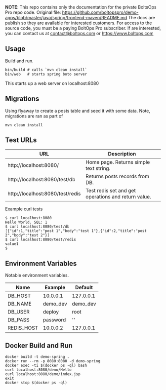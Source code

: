 <!-- note marker start -->
**NOTE**: This repo contains only the documentation for the private BoltsOps Pro repo code.
Original file: https://github.com/boltopspro/demo-apps/blob/master/java/spring/frontend-maven/README.md
The docs are publish so they are available for interested customers.
For access to the source code, you must be a paying BoltOps Pro subscriber.
If are interested, you can contact us at contact@boltops.com or https://www.boltops.com

<!-- note marker end -->

## Usage

Build and run.

    bin/build # calls `mvn clean install`
    bin/web   # starts spring boto server

This starts up a web server on localhost:8080

## Migrations

Using flyaway to create a posts table and seed it with some data. Note, migrations are ran as part of

    mvn clean install

## Test URLs

URL | Description
---|---
http://localhost:8080/ | Home page. Returns simple text string.
http://localhost:8080/test/db | Returns posts records from DB.
http://localhost:8080/test/redis | Test redis set and get operations and return value.

Example curl tests

    $ curl localhost:8080
    Hello World. SQL: 1
    $ curl localhost:8080/test/db
    [{"id":1,"title":"post 1","body":"test 1"},{"id":2,"title":"post 2","body":"test 2"}]
    $ curl localhost:8080/test/redis
    value1
    $

## Environment Variables

Notable environment variables.

Name | Example | Default
---|---|---
DB_HOST | 10.0.0.1 | 127.0.0.1
DB_NAME | demo_dev | demo_dev
DB_USER | deploy | root
DB_PASS | password | ''
REDIS_HOST | 10.0.0.2 | 127.0.0.1

## Docker Build and Run

    docker build -t demo-spring .
    docker run --rm -p 8080:8080 -d demo-spring
    docker exec -ti $(docker ps -ql) bash
    curl localhost:8080/demo/Hello
    curl localhost:8080/demo/index.jsp
    exit
    docker stop $(docker ps -ql)
